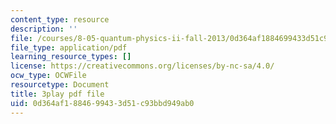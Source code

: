 ```yaml
---
content_type: resource
description: ''
file: /courses/8-05-quantum-physics-ii-fall-2013/0d364af1884699433d51c93bbd949ab0_JjoqYkq4J6k.pdf
file_type: application/pdf
learning_resource_types: []
license: https://creativecommons.org/licenses/by-nc-sa/4.0/
ocw_type: OCWFile
resourcetype: Document
title: 3play pdf file
uid: 0d364af1-8846-9943-3d51-c93bbd949ab0
---
```


